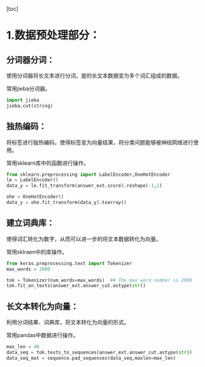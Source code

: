 [toc]

# 1.数据预处理部分：

## 分词器分词：

使用分词器将长文本进行分词，是的长文本数据变为多个词汇组成的数据。

常用jieba分词器。

```python
import jieba
jieba.cut(string)
```

## 独热编码：

将标签进行独热编码，使得标签变为向量结果，将分类问题能够被神经网络进行使用。

常用sklearn库中的函数进行操作。

```python
from sklearn.preprocessing import LabelEncoder,OneHotEncoder
le = LabelEncoder()
data_y = le.fit_transform(answer_ext.score).reshape(-1,1)

ohe = OneHotEncoder()
data_y = ohe.fit_transform(data_y).toarray()
```

## 建立词典库：

使得词汇转化为数字，从而可以进一步的将文本数据转化为向量。

常用sklraen中的库操作。

```python
from keras.preprocessing.text import Tokenizer
max_words = 2000

tok = Tokenizer(num_words=max_words)  ## The max word number is 2000
tok.fit_on_texts(answer_ext.answer_cut.astype(str))
```

## 长文本转化为向量：

利用分词结果、词典库，将文本转化为向量的形式。

常用pandas中数据进行操作。

```python
max_len = 40
data_seq = tok.texts_to_sequences(answer_ext.answer_cut.astype(str))
data_seq_mat = sequence.pad_sequences(data_seq,maxlen=max_len)
```





















